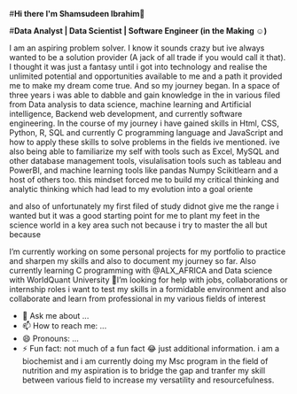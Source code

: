 #__Hi there I'm Shamsudeen Ibrahim👋__

#__Data Analyst | Data Scientist | Software Engineer (in the Making ☺)__

I am an aspiring problem solver. I know it sounds crazy but ive always wanted to be a solution provider (A jack of all trade if you would call it that). I thought it was just a fantasy until i got into technology and realise the unlimited potential and opportunities available to me and a path it provided me to make  my dream come true. And so my journey began. In a space of three years i was able to dabble and gain knowledge in the in various filed from Data analysis to data science, machine learning and Artificial intelligence, Backend web development, and currently software engineering. In the course of my journey i have gained skills in Html, CSS, Python, R, SQL and currently C programming language and JavaScript and how to apply these skills to solve problems in the fields ive mentioned. ive also being able to familiarize my self with tools such as Excel, MySQL and other database management tools, visulalisation tools such as tableau and PowerBI, and machine learning tools like pandas Numpy Scikitlearn and a host of others too.
this mindset forced me to build my critical thinking and analytic thinking which had lead to my evolution into a goal oriente

and also of unfortunately my first filed of study didnot give me the range i wanted but it was a good starting point for me to plant my feet in the science world in a key area such not because i try to master the all but because



I’m currently working on some personal projects for my portfolio to practice and sharpen my skills and also to document my journey so far.
Also currently learning C programming with @ALX_AFRICA and Data science with WorldQuant University 
🤔I’m looking for help with jobs, collaborations or internship roles i want to test my skills in a formidable environment and also collaborate and learn from professional in my various fields of interest
- 💬 Ask me about ...
- 📫 How to reach me: ...
- 😄 Pronouns: ...
- ⚡ Fun fact: not much of a fun fact 😂 just additional information. i am a biochemist and i am currently doing my Msc program in the field of nutrition and my aspiration is to bridge the gap and tranfer my skill between various field to increase my versatility and resourcefulness. 
<!--
**Shamsaine/Shamsaine** is a ✨ _special_ ✨ repository because its `README.md` (this file) appears on your GitHub profile.

my passion for problem solving and love of versatility has lead me to pick up many skills and develop interest in alot of areas. this coupled with my curiosity and love for growth is what has kept me going and has brought me this far in the technological space even though i started my journey just three years ago i have been able to ganer certifications in various field and still working to upskill and gain more specialization and increase my versatility and range. i dont want to be kept in a box limited by my skills or be outside the box detached from the space i love so much i want to be the box.  

- 🔭 I’m currently working on some personal projects for my portfolio to practice and sharpen my skills and also to document my journey so far.
- 🌱 I’m currently learning C programming with @ALX_AFRICA and Data science with WorldQuant University
- 👯 I’m looking to collaborate on 
- 🤔 I’m looking for help with jobs collaborations or internship roles i want to test skills in a formidable environment and also collaborate and learn from professional in my various fields of interest
- 💬 Ask me about ...
- 📫 How to reach me: ...
- 😄 Pronouns: ...
- ⚡ Fun fact: not much of a fun fact 😂 just additional information. i am a biochemist and i am currently doing my Msc program in the field of nutrition and my aspiration is to bridge the gap and tranfer my skill between various field to increase my versatility and resourcefulness. 
-->
